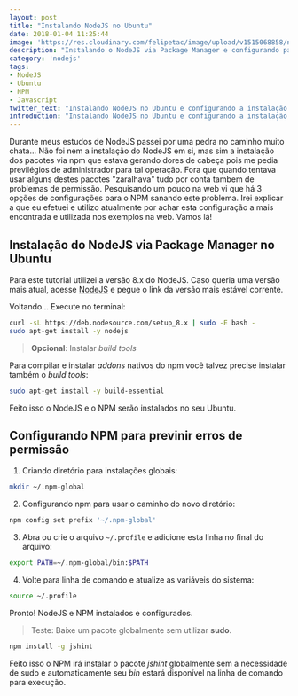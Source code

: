 ```yaml
---
layout: post
title: "Instalando NodeJS no Ubuntu"
date: 2018-01-04 11:25:44
image: 'https://res.cloudinary.com/felipetac/image/upload/v1515068858/node-js-and-npm_jlvzql.png'
description: "Instalando o NodeJS via Package Manager e configurando para instalar seus pacotes sem a necessidade de sudo"
category: 'nodejs'
tags:
- NodeJS
- Ubuntu
- NPM
- Javascript
twitter_text: "Instalando NodeJS no Ubuntu e configurando a instalação dos pacotes sem sudo"
introduction: "Instalando NodeJS no Ubuntu e configurando a instalação dos pacotes sem sudo"
---
```


Durante meus estudos de NodeJS passei por uma pedra no caminho muito chata... Não foi nem a instalação do NodeJS em si, mas sim a instalação dos pacotes via npm que estava gerando dores de cabeça pois me pedia previlégios de administrador para tal operação. Fora que quando tentava usar alguns destes pacotes "zaralhava" tudo por conta tambem de problemas de permissão. Pesquisando um pouco na web vi que há 3 opções de configurações para o NPM sanando este problema. Irei explicar a que eu efetuei e utilizo atualmente por achar esta configuração a mais encontrada e utilizada nos exemplos na web. Vamos lá!

## Instalação do NodeJS via Package Manager no Ubuntu

Para este tutorial utilizei a versão 8.x do NodeJS. Caso queria uma versão mais atual, acesse [NodeJS](https://nodejs.org/en/download/package-manager/#debian-and-ubuntu-based-linux-distributions) e pegue o link da versão mais estável corrente.

Voltando... Execute no terminal:

```bash
curl -sL https://deb.nodesource.com/setup_8.x | sudo -E bash -
sudo apt-get install -y nodejs
```
> **Opcional**: Instalar _build tools_

Para compilar e instalar _addons_ nativos do npm você talvez precise instalar também o _build tools_:

```bash
sudo apt-get install -y build-essential
```

Feito isso o NodeJS e o NPM serão instalados no seu Ubuntu.

## Configurando NPM para previnir erros de permissão

1. Criando diretório para instalações globais:

```bash
mkdir ~/.npm-global
```

2. Configurando npm para usar o caminho do novo diretório:

```bash
npm config set prefix '~/.npm-global'
```

3. Abra ou crie o arquivo ```~/.profile``` e adicione esta linha no final do arquivo:

```bash
export PATH=~/.npm-global/bin:$PATH
```

4. Volte para linha de comando e atualize as variáveis do sistema:

```bash
source ~/.profile
```

 Pronto! NodeJS e NPM instalados e configurados.

> Teste: Baixe um pacote globalmente sem utilizar **sudo**.

```bash
npm install -g jshint
```

Feito isso o NPM irá instalar o pacote _jshint_ globalmente sem a necessidade de sudo e automaticamente seu _bin_ estará disponível na linha de comando para execução.